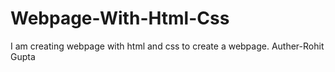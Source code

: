 # Webpage-With-Html-Css
I  am creating webpage with html and css to create a webpage.
Auther-Rohit Gupta
